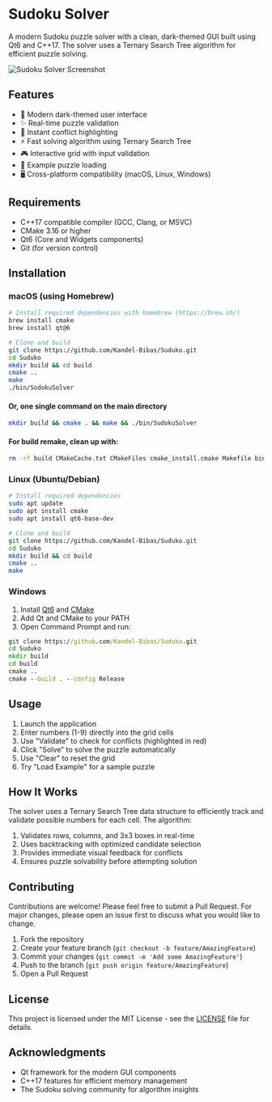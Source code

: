 # Sudoku Solver

A modern Sudoku puzzle solver with a clean, dark-themed GUI built using Qt6 and C++17. The solver uses a Ternary Search Tree algorithm for efficient puzzle solving.

![Sudoku Solver Screenshot](https://i.ibb.co/rF3HpBb/IMG-6884.png)

## Features

- 🎨 Modern dark-themed user interface
- ✨ Real-time puzzle validation
- 🚨 Instant conflict highlighting
- ⚡️ Fast solving algorithm using Ternary Search Tree
- 🎮 Interactive grid with input validation
- 🎯 Example puzzle loading
- 🖥️ Cross-platform compatibility (macOS, Linux, Windows)

## Requirements

- C++17 compatible compiler (GCC, Clang, or MSVC)
- CMake 3.16 or higher
- Qt6 (Core and Widgets components)
- Git (for version control)

## Installation

### macOS (using Homebrew)

```bash
# Install required dependencies with homebrew (https://brew.sh/)
brew install cmake
brew install qt@6

# Clone and build
git clone https://github.com/Kandel-Bibas/Suduko.git
cd Suduko
mkdir build && cd build
cmake ..
make
./bin/SodokuSolver
```

#### Or, one single command on the main directory
```bash
mkdir build && cmake . && make && ./bin/SudokuSolver
```

#### For build remake, clean up with:
```bash
rm -rf build CMakeCache.txt CMakeFiles cmake_install.cmake Makefile bin
```

### Linux (Ubuntu/Debian)

```bash
# Install required dependencies
sudo apt update
sudo apt install cmake
sudo apt install qt6-base-dev

# Clone and build
git clone https://github.com/Kandel-Bibas/Suduko.git
cd Suduko
mkdir build && cd build
cmake ..
make
```

### Windows

1. Install [Qt6](https://www.qt.io/download) and [CMake](https://cmake.org/download/)
2. Add Qt and CMake to your PATH
3. Open Command Prompt and run:

```cmd
git clone https://github.com/Kandel-Bibas/Suduko.git
cd Suduko
mkdir build
cd build
cmake ..
cmake --build . --config Release
```

## Usage

1. Launch the application
2. Enter numbers (1-9) directly into the grid cells
3. Use "Validate" to check for conflicts (highlighted in red)
4. Click "Solve" to solve the puzzle automatically
5. Use "Clear" to reset the grid
6. Try "Load Example" for a sample puzzle

## How It Works

The solver uses a Ternary Search Tree data structure to efficiently track and validate possible numbers for each cell. The algorithm:

1. Validates rows, columns, and 3x3 boxes in real-time
2. Uses backtracking with optimized candidate selection
3. Provides immediate visual feedback for conflicts
4. Ensures puzzle solvability before attempting solution

## Contributing

Contributions are welcome! Please feel free to submit a Pull Request. For major changes, please open an issue first to discuss what you would like to change.

1. Fork the repository
2. Create your feature branch (`git checkout -b feature/AmazingFeature`)
3. Commit your changes (`git commit -m 'Add some AmazingFeature'`)
4. Push to the branch (`git push origin feature/AmazingFeature`)
5. Open a Pull Request

## License

This project is licensed under the MIT License - see the [LICENSE](LICENSE) file for details.

## Acknowledgments

- Qt framework for the modern GUI components
- C++17 features for efficient memory management
- The Sudoku solving community for algorithm insights
